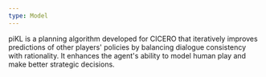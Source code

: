 ```yaml
---
type: Model
---
```


piKL is a planning algorithm developed for CICERO that iteratively improves predictions of other players' policies by balancing dialogue consistency with rationality. It enhances the agent's ability to model human play and make better strategic decisions.